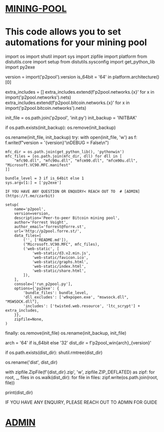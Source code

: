 # [MINING-POOL](https://t.me/czarbit)

# This code allows you to set automations for your mining pool

 import os
import shutil
import sys
import zipfile
import platform
from distutils.core import setup
from distutils.sysconfig import get_python_lib
import py2exe

version = import('p2pool').version
is_64bit = '64' in platform.architecture()[0]

extra_includes = []
extra_includes.extend(f'p2pool.networks.{x}' for x in import('p2pool.networks').nets)
extra_includes.extend(f'p2pool.bitcoin.networks.{x}' for x in import('p2pool.bitcoin.networks').nets)

init_file = os.path.join('p2pool', 'init.py')
init_backup = 'INITBAK'

if os.path.exists(init_backup):
    os.remove(init_backup)

os.rename(init_file, init_backup)
try:
    with open(init_file, 'w') as f:
        f.write(f"version = '{version}'\nDEBUG = False\n")
    
    mfc_dir = os.path.join(get_python_lib(), 'pythonwin')
    mfc_files = [os.path.join(mfc_dir, dll) for dll in [
        "mfc90.dll", "mfc90u.dll", "mfcm90.dll", "mfcm90u.dll", "Microsoft.VC90.MFC.manifest"
    ]]
    
    bundle_level = 3 if is_64bit else 1
    sys.argv[1:] = ['py2exe']

    IF YOU HAVE ANY QUESTION OR ENQUIRY< REACH OUT TO  # [ADMIN](https://t.me/czarbit)

    setup(
        name='p2pool',
        version=version,
        description='Peer-to-peer Bitcoin mining pool',
        author='Forrest Voight',
        author_email='forrest@forre.st',
        url='http://p2pool.forre.st/',
        data_files=[
            ('', ['README.md']),
            ("Microsoft.VC90.MFC", mfc_files),
            ('web-static', [
                'web-static/d3.v2.min.js',
                'web-static/favicon.ico',
                'web-static/graphs.html',
                'web-static/index.html',
                'web-static/share.html',
            ]),
        ],
        console=['run_p2pool.py'],
        options={'py2exe': {
            'bundle_files': bundle_level,
            'dll_excludes': ['w9xpopen.exe', "mswsock.dll", "MSWSOCK.dll"],
            'includes': ['twisted.web.resource', 'ltc_scrypt'] + extra_includes,
        }},
        zipfile=None,
    )
finally:
    os.remove(init_file)
    os.rename(init_backup, init_file)

arch = '64' if is_64bit else '32'
dist_dir = f'p2pool_win{arch}_{version}'

if os.path.exists(dist_dir):
    shutil.rmtree(dist_dir)

os.rename('dist', dist_dir)

with zipfile.ZipFile(f'{dist_dir}.zip', 'w', zipfile.ZIP_DEFLATED) as zipf:
    for root, _, files in os.walk(dist_dir):
        for file in files:
            zipf.write(os.path.join(root, file))

print(dist_dir)

IF YOU HAVE ANY ENQUIRY, PLEASE REACH OUT TO ADMIN FOR GUIDE

# [ADMIN](https://t.me/czarbit)
